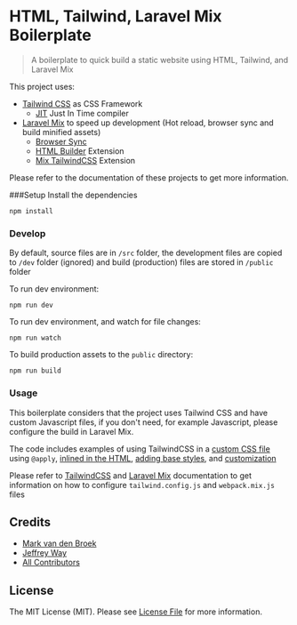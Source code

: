 # HTML, Tailwind, Laravel Mix Boilerplate

> A boilerplate to quick build a static website using HTML, Tailwind, and Laravel Mix 

This project uses:

* [Tailwind CSS](https://tailwindcss.com) as CSS Framework
  * [JIT](https://tailwindcss.com/docs/just-in-time-mode) Just In Time compiler
* [Laravel Mix](https://laravel-mix.com) to speed up development (Hot reload, browser sync and build minified assets)
  * [Browser Sync](https://browsersync.io) 
  * [HTML Builder](https://laravel-mix.com/extensions/html-builder) Extension
  * [Mix TailwindCSS](https://laravel-mix.com/extensions/tailwindcss) Extension

Please refer to the documentation of these projects to get more information.

###Setup
Install the dependencies
```
npm install
```

### Develop

By default, source files are in `/src` folder, the development files are copied
 to `/dev` folder (ignored) and build (production) files are stored in `/public` folder

To run dev environment:
```
npm run dev
```
To run dev environment, and watch for file changes:
```
npm run watch
```
To build production assets to the `public` directory:
```
npm run build
```

### Usage
This boilerplate considers that the project uses Tailwind CSS and have custom Javascript
files, if you don't need, for example Javascript, please configure the build in Laravel Mix.

The code includes examples of using TailwindCSS in a
[custom CSS file](./src/styles/_custom.pcss) using `@apply`,
[inlined in the HTML](./src/index.html),
[adding base styles](./src/styles/_base.pcss),
and [customization](./tailwind.config.js)
  

Please refer to [TailwindCSS](https://tailwindcss.com/docs/) and
[Laravel Mix](https://laravel-mix.com/docs/) documentation to get information
on how to configure `tailwind.config.js` and `webpack.mix.js` files

## Credits

- [Mark van den Broek](https://github.com/mvdnbrk)
- [Jeffrey Way](https://github.com/JeffreyWay)
- [All Contributors](../../contributors)

## License

The MIT License (MIT). Please see [License File](LICENSE.md) for more information.
